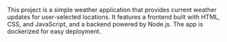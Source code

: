 This project is a simple weather application that provides current weather updates for user-selected locations. It features a frontend built with HTML, CSS, and JavaScript, and a backend powered by Node.js. The app is dockerized for easy deployment.
